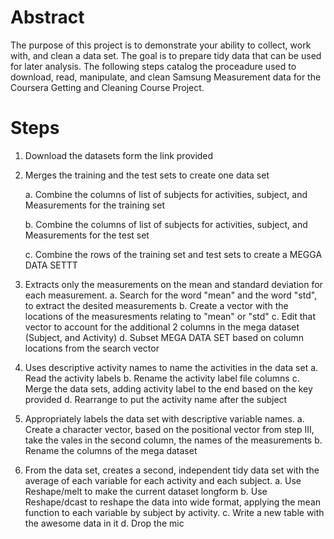 # Abstract

The purpose of this project is to demonstrate your ability to collect, work with, and clean a data set. The goal is to prepare tidy data that can be used for later analysis. The following steps catalog the proceadure used to download, read, manipulate, and clean Samsung Measurement data for the Coursera Getting and Cleaning Course Project.

# Steps

1. Download the datasets form the link provided
2. Merges the training and the test sets to create one data set

    a. Combine the columns of list of subjects for activities, subject, and Measurements for the training set
    
    b. Combine the columns of list of subjects for activities, subject, and Measurements for the test set
    
    c. Combine the rows of the training set and test sets to create a MEGGA DATA SETTT
    
3. Extracts only the measurements on the mean and standard deviation for each measurement.
    a. Search for the word "mean" and the word "std", to extract the desited measurements
    b. Create a vector with the locations of the measuresments relating to "mean" or "std"
    c. Edit that vector to account for the additional 2 columns in the mega dataset (Subject, and Activity)
    d. Subset MEGA DATA SET based on column locations from the search vector
4. Uses descriptive activity names to name the activities in the data set
   a. Read the activity labels 
   b. Rename the activity label file columns
   c. Merge the data sets, adding activity label to the end based on the key provided
   d. Rearrange to put the activity name after the subject
5. Appropriately labels the data set with descriptive variable names.
   a. Create a character vector, based on the positional vector from step III, take the vales in the second column, the names of the measurements
   b. Rename the columns of the mega dataset 
6. From the data set, creates a second, independent tidy data set with the average of each variable for each activity and each subject.
    a. Use Reshape/melt to make the current dataset longform
    b. Use Reshape/dcast to reshape the data into wide format, applying the mean function to each variable by subject by activity.
    c. Write a new table with the awesome data in it
    d. Drop the mic
